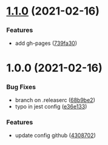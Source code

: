 # [1.1.0](https://github.com/zapatran/rollup-typescript-docz-library/compare/v1.0.0...v1.1.0) (2021-02-16)


### Features

* add gh-pages ([739fa30](https://github.com/zapatran/rollup-typescript-docz-library/commit/739fa30f17ab68ea07498f2fd6a67f36b291a932))

# 1.0.0 (2021-02-16)


### Bug Fixes

* branch on .releaserc ([68b9be2](https://github.com/zapatran/rollup-typescript-docz-library/commit/68b9be2e879ca92e3d9506ea9a9132b051d629b8))
* typo in jest config ([e36e133](https://github.com/zapatran/rollup-typescript-docz-library/commit/e36e133a400a3113c170c0cbd640f65103a028e8))


### Features

* update config github ([4308702](https://github.com/zapatran/rollup-typescript-docz-library/commit/43087025d17c8c89a17ed82c8fb2d1f891d2ac0b))
